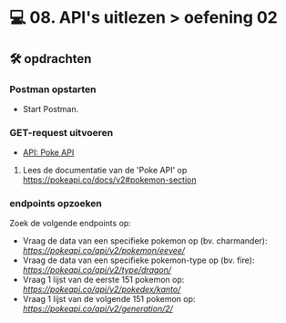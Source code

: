 # 💻 08. API's uitlezen > oefening 02

## 🛠️ opdrachten

### Postman opstarten

 - Start Postman.

### GET-request uitvoeren

- [API: Poke API](https://pokeapi.co/)

1. Lees de documentatie van de 'Poke API' op https://pokeapi.co/docs/v2#pokemon-section

### endpoints opzoeken

Zoek de volgende endpoints op:
- Vraag de data van een specifieke pokemon op (bv. charmander): *https://pokeapi.co/api/v2/pokemon/eevee/*
- Vraag de data van een specifieke pokemon-type op (bv. fire): *https://pokeapi.co/api/v2/type/dragon/*
- Vraag 1 lijst van de eerste 151 pokemon op: *https://pokeapi.co/api/v2/pokedex/kanto/*
- Vraag 1 lijst van de volgende 151 pokemon op: *https://pokeapi.co/api/v2/generation/2/*